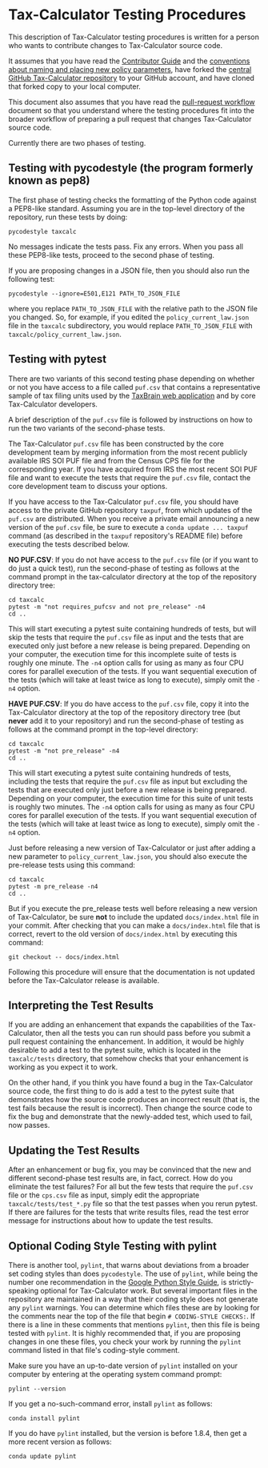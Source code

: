 Tax-Calculator Testing Procedures
=================================

This description of Tax-Calculator testing procedures is written for a
person who wants to contribute changes to Tax-Calculator source code.

It assumes that you have read the [Contributor
Guide](https://taxcalc.readthedocs.io/en/latest/contributor_guide.html)
and the [conventions about naming and placing new policy
parameters](https://taxcalc.readthedocs.io/en/latest/parameter_naming.html),
have forked the [central GitHub Tax-Calculator
repository](https://github.com/open-source-economics/Tax-Calculator)
to your GitHub account, and have cloned that forked copy to your local
computer.

This document also assumes that you have read the [pull-request
workflow](https://github.com/open-source-economics/Tax-Calculator/blob/master/WORKFLOW.md#tax-calculator-pull-request-workflow)
document so that you understand where the testing procedures fit into
the broader workflow of preparing a pull request that changes
Tax-Calculator source code.

Currently there are two phases of testing.

Testing with pycodestyle (the program formerly known as pep8)
-------------------------------------------------------------

The first phase of testing checks the formatting of the Python code
against a PEP8-like standard.  Assuming you are in the top-level
directory of the repository, run these tests by doing:
```
pycodestyle taxcalc
```

No messages indicate the tests pass.  Fix any errors.  When you
pass all these PEP8-like tests, proceed to the second phase of testing.

If you are proposing changes in a JSON file, then you should also run
the following test:
```
pycodestyle --ignore=E501,E121 PATH_TO_JSON_FILE
```
where you replace `PATH_TO_JSON_FILE` with the relative path to the
JSON file you changed.  So, for example, if you edited the
`policy_current_law.json` file in the `taxcalc` subdirectory, you
would replace `PATH_TO_JSON_FILE` with
`taxcalc/policy_current_law.json`.

Testing with pytest
-------------------

There are two variants of this second testing phase depending on
whether or not you have access to a file called `puf.csv` that
contains a representative sample of tax filing units used by the
[TaxBrain web application](https://www.ospc.org/taxbrain) and by core
Tax-Calculator developers.

A brief description of the `puf.csv` file is followed by
instructions on how to run the two variants of the second-phase tests.

The Tax-Calculator `puf.csv` file has been constructed by the core
development team by merging information from the most recent publicly
available IRS SOI PUF file and from the Census CPS file for the
corresponding year.  If you have acquired from IRS the most recent SOI
PUF file and want to execute the tests that require the `puf.csv`
file, contact the core development team to discuss your options.

If you have access to the Tax-Calculator `puf.csv` file, you should
have access to the private GitHub repository `taxpuf`, from which
updates of the `puf.csv` are distributed.  When you receive a private
email announcing a new version of the `puf.csv` file, be sure to
execute a `conda update ... taxpuf` command (as described in the
`taxpuf` repository's README file) before executing the tests
described below.

**NO PUF.CSV**: If you do not have access to the `puf.csv` file (or if
you want to do just a quick test), run the second-phase of testing as
follows at the command prompt in the tax-calculator directory at the
top of the repository directory tree:
```
cd taxcalc
pytest -m "not requires_pufcsv and not pre_release" -n4
cd ..
```

This will start executing a pytest suite containing hundreds of tests,
but will skip the tests that require the `puf.csv` file as input and
the tests that are executed only just before a new release is being
prepared.  Depending on your computer, the execution time for this
incomplete suite of tests is roughly one minute.  The `-n4` option
calls for using as many as four CPU cores for parallel execution of the
tests.  If you want sequential execution of the tests (which will
take at least twice as long to execute), simply omit the `-n4` option.

**HAVE PUF.CSV**: If you do have access to the `puf.csv` file, copy it
into the Tax-Calculator directory at the top of the repository
directory tree (but **never** add it to your repository) and run the
second-phase of testing as follows at the command prompt in the
top-level directory:
```
cd taxcalc
pytest -m "not pre_release" -n4
cd ..
```

This will start executing a pytest suite containing hundreds of tests,
including the tests that require the `puf.csv` file as input but excluding
the tests that are executed only just before a new release is being
prepared. Depending on your computer, the execution time for this suite
of unit tests is roughly two minutes.  The `-n4` option calls for
using as many as four CPU cores for parallel execution of the tests.
If you want sequential execution of the tests (which will take at
least twice as long to execute), simply omit the `-n4` option.

Just before releasing a new version of Tax-Calculator or just after
adding a new parameter to `policy_current_law.json`, you should also
execute the pre-release tests using this command:
```
cd taxcalc
pytest -m pre_release -n4
cd ..
``` 

But if you execute the pre_release tests well before releasing a new
version of Tax-Calculator, be sure **not** to include the updated
`docs/index.html` file in your commit.  After checking that you can
make a `docs/index.html` file that is correct, revert to the old
version of `docs/index.html` by executing this command:
```
git checkout -- docs/index.html
```

Following this procedure will ensure that the documentation is not
updated before the Tax-Calculator release is available.

Interpreting the Test Results
-----------------------------

If you are adding an enhancement that expands the capabilities of the
Tax-Calculator, then all the tests you can run should pass before you
submit a pull request containing the enhancement.  In addition, it
would be highly desirable to add a test to the pytest suite, which is
located in the `taxcalc/tests` directory, that somehow checks that
your enhancement is working as you expect it to work.

On the other hand, if you think you have found a bug in the
Tax-Calculator source code, the first thing to do is add a test to the
pytest suite that demonstrates how the source code produces an
incorrect result (that is, the test fails because the result is
incorrect).  Then change the source code to fix the bug and
demonstrate that the newly-added test, which used to fail, now passes.

Updating the Test Results
-------------------------

After an enhancement or bug fix, you may be convinced that the new and
different second-phase test results are, in fact, correct.  How do you
eliminate the test failures?  For all but the few tests that require
the `puf.csv` file or the `cps.csv` file as input, simply edit the
appropriate `taxcalc/tests/test_*.py` file so that the test passes
when you rerun pytest.  If there are failures for the tests that write
results files, read the test error message for instructions about how
to update the test results.

Optional Coding Style Testing with pylint
-----------------------------------------

There is another tool, `pylint`, that warns about deviations from a
broader set coding styles than does `pycodestyle`.  The use of
`pylint`, while being the number one recommendation in the [Google
Python Style Guide](https://google.github.io/styleguide/pyguide.html),
is strictly-speaking optional for Tax-Calculator work.  But several
important files in the repository are maintained in a way that their
coding style does not generate any `pylint` warnings.  You can
determine which files these are by looking for the comments near the
top of the file that begin `# CODING-STYLE CHECKS:`.  If there is a
line in these comments that mentions `pylint`, then this file is being
tested with `pylint`.  It is highly recommended that, if you are
proposing changes in one these files, you check your work by running
the `pylint` command listed in that file's coding-style comment.

Make sure you have an up-to-date version of `pylint` installed on your
computer by entering at the operating system command prompt:
```
pylint --version
```
If you get a no-such-command error, install `pylint` as follows:
```
conda install pylint
```
If you do have `pylint` installed, but the version is before 1.8.4,
then get a more recent version as follows:
```
conda update pylint
```
